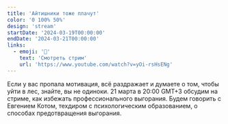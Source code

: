 ```yaml
---
title: 'Айтишники тоже плачут'
color: '0 100% 50%'
design: 'stream'
startDate: '2024-03-19T00:00:00'
endDate: '2024-03-21T00:00:00'
links:
  - emoji: '🧯'
    text: 'Смотреть стрим'
    url: 'https://www.youtube.com/watch?v=yOi-rsHsENg'
---
```


Если у вас пропала мотивация, всё раздражает и думаете о том, чтобы уйти в лес, знайте, вы не одиноки. 21 марта в 20:00 GMT+3 обсудим на стриме, как избежать профессионального выгорания. Будем говорить с Евгением Котом, техдиром с психологическим образованием, о способах предотвращения выгорания.
